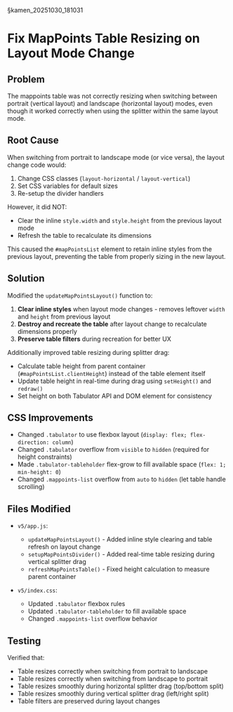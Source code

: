 §kamen_20251030_181031

# Fix MapPoints Table Resizing on Layout Mode Change

## Problem
The mappoints table was not correctly resizing when switching between portrait (vertical layout) and landscape (horizontal layout) modes, even though it worked correctly when using the splitter within the same layout mode.

## Root Cause
When switching from portrait to landscape mode (or vice versa), the layout change code would:
1. Change CSS classes (`layout-horizontal` / `layout-vertical`)
2. Set CSS variables for default sizes
3. Re-setup the divider handlers

However, it did NOT:
- Clear the inline `style.width` and `style.height` from the previous layout mode
- Refresh the table to recalculate its dimensions

This caused the `#mapPointsList` element to retain inline styles from the previous layout, preventing the table from properly sizing in the new layout.

## Solution
Modified the `updateMapPointsLayout()` function to:
1. **Clear inline styles** when layout mode changes - removes leftover `width` and `height` from previous layout
2. **Destroy and recreate the table** after layout change to recalculate dimensions properly
3. **Preserve table filters** during recreation for better UX

Additionally improved table resizing during splitter drag:
- Calculate table height from parent container (`#mapPointsList.clientHeight`) instead of the table element itself
- Update table height in real-time during drag using `setHeight()` and `redraw()`
- Set height on both Tabulator API and DOM element for consistency

## CSS Improvements
- Changed `.tabulator` to use flexbox layout (`display: flex; flex-direction: column`)
- Changed `.tabulator` overflow from `visible` to `hidden` (required for height constraints)
- Made `.tabulator-tableholder` flex-grow to fill available space (`flex: 1; min-height: 0`)
- Changed `.mappoints-list` overflow from `auto` to `hidden` (let table handle scrolling)

## Files Modified
- `v5/app.js`:
  - `updateMapPointsLayout()` - Added inline style clearing and table refresh on layout change
  - `setupMapPointsDivider()` - Added real-time table resizing during vertical splitter drag
  - `refreshMapPointsTable()` - Fixed height calculation to measure parent container

- `v5/index.css`:
  - Updated `.tabulator` flexbox rules
  - Updated `.tabulator-tableholder` to fill available space
  - Changed `.mappoints-list` overflow behavior

## Testing
Verified that:
- Table resizes correctly when switching from portrait to landscape
- Table resizes correctly when switching from landscape to portrait
- Table resizes smoothly during horizontal splitter drag (top/bottom split)
- Table resizes smoothly during vertical splitter drag (left/right split)
- Table filters are preserved during layout changes
